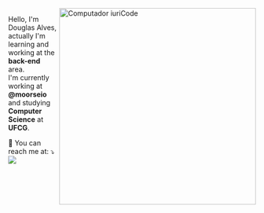 
<img src="https://raw.githubusercontent.com/MicaelliMedeiros/micaellimedeiros/master/image/computer-illustration.png" min-width="400px" max-width="400px" width="400px" align="right" alt="Computador iuriCode">

<p align="left"> 
  Hello, I'm Douglas Alves, actually I'm learning and working at the <strong>back-end</strong> area.<br>
  I'm currently working at <strong>@moorseio</strong> and studying <strong>Computer Science</strong> at <strong>UFCG</strong>. 
</p>

<p align="left">

💌 You can reach me at: ⤵️
  <a href="#" alt="Gmail">
  <img src="https://img.shields.io/badge/-Gmail-FF0000?style=flat-square&labelColor=FF0000&logo=gmail&logoColor=white&link=douglas.sousa@ccc.ufcg.edu.br" /></a>

</p>  
